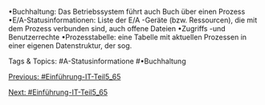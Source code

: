 •Buchhaltung: Das Betriebssystem führt auch Buch über einen Prozess 
•E/A-Statusinformationen: Liste der E/A -Geräte (bzw. Ressourcen), die mit dem Prozess verbunden sind, auch offene 
Dateien
•Zugriffs -und Benutzerrechte
•Prozesstabelle: eine Tabelle mit aktuellen Prozessen in einer eigenen Datenstruktur, der sog. 

   Tags & Topics:
   #A-Statusinformatione
   #•Buchhaltung

[Previous: #Einführung-IT-Teil5_65](Einführung-IT-Teil5_65.md)

[Next: #Einführung-IT-Teil5_65](Einführung-IT-Teil5_65.md)